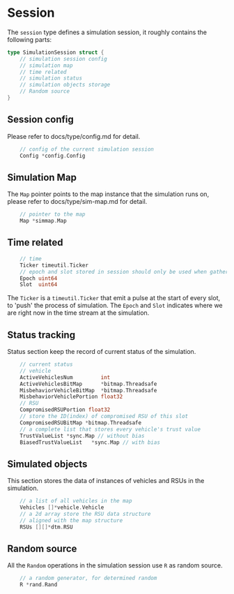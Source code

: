 # Session

The ```session``` type defines a simulation session, it roughly contains the following parts:

```go
type SimulationSession struct {
	// simulation session config
    // simulation map
    // time related
    // simulation status
    // simulation objects storage
    // Random source
}
```

## Session config

Please refer to docs/type/config.md for detail.

```go
	// config of the current simulation session
	Config *config.Config
```

## Simulation Map

The ```Map``` pointer points to the map instance that the simulation runs on, please refer to docs/type/sim-map.md for detail.

```go
	// pointer to the map
	Map *simmap.Map
```

## Time related

```go
	// time
	Ticker timeutil.Ticker
	// epoch and slot stored in session should only be used when gathering reports
	Epoch uint64
	Slot  uint64
```

The ```Ticker``` is a ```timeutil.Ticker``` that emit a pulse at the start of every slot, to 'push' the process of simulation. The ```Epoch``` and ```Slot``` indicates where we are right now in the time stream at the simulation.

## Status tracking

Status section keep the record of current status of the simulation.

```go
	// current status
	// vehicle
	ActiveVehiclesNum         int
	ActiveVehiclesBitMap      *bitmap.Threadsafe
	MisbehaviorVehicleBitMap  *bitmap.Threadsafe
	MisbehaviorVehiclePortion float32
	// RSU
	CompromisedRSUPortion float32
	// store the ID(index) of compromised RSU of this slot
	CompromisedRSUBitMap *bitmap.Threadsafe
	// a complete list that stores every vehicle's trust value
	TrustValueList *sync.Map // without bias
	BiasedTrustValueList   *sync.Map // with bias
```

## Simulated objects

This section stores the data of instances of vehicles and RSUs in the simulation.

```go
	// a list of all vehicles in the map
	Vehicles []*vehicle.Vehicle
	// a 2d array store the RSU data structure
	// aligned with the map structure
	RSUs [][]*dtm.RSU
```

## Random source

All the ```Random``` operations in the simulation session use ```R``` as random source.

```go
	// a random generator, for determined random
	R *rand.Rand
```